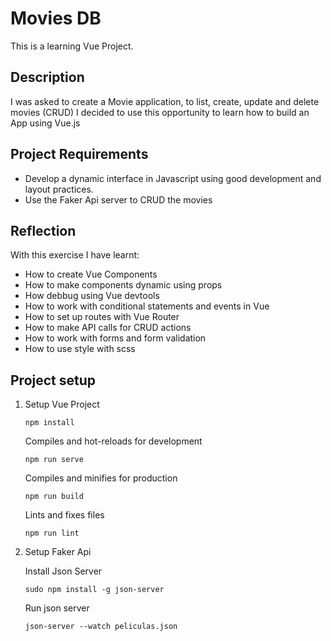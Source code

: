 # Movies DB

This is a learning Vue Project.

## Description

I was asked to create a Movie application, to list, create, update and delete movies (CRUD) I decided to use this opportunity to learn how to build an App using Vue.js


## Project Requirements
 - Develop a dynamic interface in Javascript using good development and layout practices.
 - Use the Faker Api server to CRUD the movies


## Reflection
With this exercise I have learnt:

- How to create Vue Components
- How to make components dynamic using props
- How debbug using Vue devtools
- How to work with conditional statements and events in Vue
- How to set up routes with Vue Router
- How to make API calls for CRUD actions
- How to work with forms and form validation
- How to use style with scss


## Project setup
1. Setup Vue Project
    ```
    npm install
    ```

    Compiles and hot-reloads for development
    ```
    npm run serve
    ```

    Compiles and minifies for production
    ```
    npm run build
    ```

    Lints and fixes files
    ```
    npm run lint
    ```


2. Setup Faker Api

    Install Json Server
    ```
    sudo npm install -g json-server
    ```

    Run json server
    ```
    json-server --watch peliculas.json
    ```
